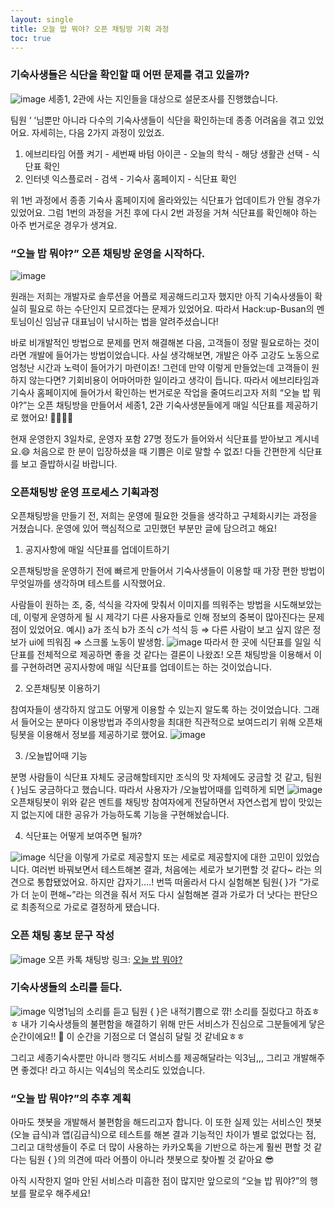 ```yaml
---
layout: single
title: 오늘 밥 뭐야? 오픈 채팅방 기획 과정
toc: true
---
```


### 기숙사생들은 식단을 확인할 때 어떤 문제를 겪고 있을까?
![image](https://user-images.githubusercontent.com/110464205/216321921-bd0892ed-39d4-4e2d-888f-a4d7dae3fa63.png)
세종1, 2관에 사는 지인들을 대상으로 설문조사를 진행했습니다.

팀원 ‘ ‘님뿐만 아니라 다수의 기숙사생들이 식단을 확인하는데 종종 어려움을 겪고 있었어요. 자세히는, 다음 2가지 과정이 있었죠.

1. 에브리타임 어플 켜기 - 세번째 바텀 아이콘 - 오늘의 학식 - 해당 생활관 선택 - 식단표 확인
2. 인터넷 익스플로러 - 검색 - 기숙사 홈페이지 - 식단표 확인

위 1번 과정에서 종종 기숙사 홈페이지에 올라와있는 식단표가 업데이트가 안될 경우가 있었어요. 그럼 1번의 과정을 거친 후에 다시 2번 과정을 거쳐 식단표를 확인해야 하는 아주 번거로운 경우가 생겨요.

### “오늘 밥 뭐야?” 오픈 채팅방 운영을 시작하다.

![image](https://user-images.githubusercontent.com/110464205/216322092-1902474f-102a-4f8c-b5ab-f8116d7d6e68.png)

원래는 저희는 개발자로 솔루션을 어플로 제공해드리고자 했지만 아직 기숙사생들이 확실히 필요로 하는 수단인지 모르겠다는 문제가 있었어요. 따라서 Hack:up-Busan의 멘토님이신 임남규 대표님이 낚시하는 법을 알려주셨습니다! 

바로 비개발적인 방법으로 문제를 먼저 해결해본 다음, 고객들이 정말 필요로하는 것이라면 개발에 들어가는 방법이었습니다. 사실 생각해보면, 개발은 아주 고강도 노동으로 엄청난 시간과 노력이 들어가기 마련이죠! 그런데 만약 이렇게 만들었는데 고객들이 원하지 않는다면? 기회비용이 어마어마한 일이라고 생각이 듭니다. 
따라서 에브리타임과 기숙사 홈페이지에 들어가서 확인하는 번거로운 작업을 줄여드리고자 저희 “오늘 밥 뭐야?”는 오픈 채팅방을 만들어서 세종1, 2관 기숙사생분들에게 매일 식단표를 제공하기로 했어요! 👏🏻👏🏻 

현재 운영한지 3일차로, 운영자 포함 27명 정도가 들어와서 식단표를 받아보고 계시네요.😄 처음으로 한 분이 입장하셨을 때 기쁨은 이로 말할 수 없죠! 다들 간편한게 식단표를 보고 즐밥하시길 바랍니다.

### 오픈채팅방 운영 프로세스 기획과정

오픈채팅방을 만들기 전, 저희는 운영에 필요한 것들을 생각하고 구체화시키는 과정을 거쳤습니다.
운영에 있어 핵심적으로 고민했던 부분만 글에 담으려고 해요!

1. 공지사항에 매일 식단표를 업데이트하기

오픈채팅방을 운영하기 전에 빠르게 만들어서 기숙사생들이 이용할 때 가장 편한 방법이 무엇일까를 생각하며 테스트를 시작했어요.

사람들이 원하는 조, 중, 석식을 각자에 맞춰서 이미지를 띄워주는 방법을 시도해보았는데, 이렇게 운영하게 될 시 제각기 다른 사용자들로 인해 정보의 중복이 많아진다는 문제점이 있었어요.
예시)  a가 조식 b가 조식 c가 석식 등 ⇒ 다른 사람이 보고 싶지 않은 정보가 ui에 띄워짐 ⇒ 스크롤 노동이 발생함.
![image](https://user-images.githubusercontent.com/110464205/216322325-ea6cad00-c468-4290-82a8-72b3433489bb.png)
따라서 한 곳에 식단표를 일일 식단표를 전체적으로 제공하면 좋을 것 같다는 결론이 나왔죠!
오픈 채팅방을 이용해서 이를 구현하려면 공지사항에 매일 식단표를 업데이트는 하는 것이었습니다.

2. 오픈채팅봇 이용하기

참여자들이 생각하지 않고도 어떻게 이용할 수 있는지 알도록 하는 것이었습니다. 그래서 들어오는 분마다 이용방법과 주의사항을 최대한 직관적으로 보여드리기 위해 오픈채팅봇을 이용해서 정보를 제공하기로 했어요.
![image](https://user-images.githubusercontent.com/110464205/216322579-32130365-1435-4c00-b97b-9c05e4484c79.png)

3. /오늘밥어때 기능

분명 사람들이 식단표 자체도 궁금해할테지만 조식의 맛 자체에도 궁금할 것 같고, 팀원{ }님도 궁금하다고 했습니다. 따라서 사용자가 /오늘밥어때를 입력하게 되면
![image](https://user-images.githubusercontent.com/110464205/216322697-e9f37eaf-baeb-4ec8-99a4-74c08af8365e.png)
오픈채팅봇이 위와 같은 멘트를 채팅방 참여자에게 전달하면서 자연스럽게 밥이 맛있는지 없는지에 대한 공유가 가능하도록 기능을 구현해놨습니다. 

4. 식단표는 어떻게 보여주면 될까?

![image](https://user-images.githubusercontent.com/110464205/216322777-c1f7131e-fe12-42c0-a537-e1011f439b64.png)
식단을 이렇게 가로로 제공할지 또는 세로로 제공할지에 대한 고민이 있었습니다. 여러번 바꿔보면서 테스트해본 결과, 처음에는 세로가 보기편할 것 같다~ 라는 의견으로 통합됐었어요. 하지만 갑자기….! 번뜩 떠올라서 다시 실험해본 팀원{ }가 “가로가 더 눈이 편해~”라는 의견을 줘서 저도 다시 실험해본 결과 가로가 더 낫다는 판단으로 최종적으로 가로로 결정하게 됐습니다.

### 오픈 채팅 홍보 문구 작성
![image](https://user-images.githubusercontent.com/110464205/216323014-f7cabe40-5da6-4f02-9e94-4b112344f613.png)
오픈 카톡 채팅방 링크: [오늘 밥 뭐야?](https://open.kakao.com/o/gmft0r1e)

### 기숙사생들의 소리를 듣다.
![image](https://user-images.githubusercontent.com/110464205/216323097-30f84f8b-3164-4c5f-9401-dfbd97a3d459.png)
익명1님의 소리를 듣고 팀원 { }은 내적기쁨으로 꺆! 소리를 질렀다고 하죠ㅎㅎ 
내가 기숙사생들의 불편함을 해결하기 위해 만든 서비스가 진심으로 그분들에게 닿은 순간이에요!! 🥳 이 순간을 기점으로 더 열심히 달릴 것 같네요ㅎㅎ 

그리고 세종기숙사뿐만 아니라 행긱도 서비스를 제공해달라는 익3님,,, 그리고 개발해주면 좋겠다! 라고 하시는 익4님의 목소리도 있었습니다.

### “오늘 밥 뭐야?”의 추후 계획

아마도 챗봇을 개발해서 불편함을 해드리고자 합니다. 이 또한 실제 있는 서비스인 챗봇(오늘 급식)과 앱(김급식)으로 테스트를 해본 결과 기능적인 차이가 별로 없었다는 점, 그리고 대학생들이 주로 더 많이 사용하는 카카오톡을 기반으로 하는게 훨씬 편할 것 같다는 팀원 { }의 의견에 따라 어플이 아니라 챗봇으로 찾아뵐 것 같아요 😎

아직 시작한지 얼마 안된 서비스라 미흡한 점이 많지만 앞으로의 “오늘 밥 뭐야?”의 행보를 팔로우 해주세요!
